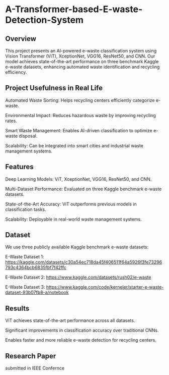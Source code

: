 # A-Transformer-based-E-waste-Detection-System

## Overview

This project presents an AI-powered e-waste classification system using Vision Transformer (ViT), XceptionNet, VGG16, ResNet50, and CNN. Our model achieves state-of-the-art performance on three benchmark Kaggle e-waste datasets, enhancing automated waste identification and recycling efficiency.

## Project Usefulness in Real Life

Automated Waste Sorting: Helps recycling centers efficiently categorize e-waste.

Environmental Impact: Reduces hazardous waste by improving recycling rates.

Smart Waste Management: Enables AI-driven classification to optimize e-waste disposal.

Scalability: Can be integrated into smart cities and industrial waste management systems.

## Features

Deep Learning Models: ViT, XceptionNet, VGG16, ResNet50, and CNN.

Multi-Dataset Performance: Evaluated on three Kaggle benchmark e-waste datasets.

State-of-the-Art Accuracy: ViT outperforms previous models in classification tasks.

Scalability: Deployable in real-world waste management systems.

## Dataset

We use three publicly available Kaggle benchmark e-waste datasets:

E-Waste Dataset 1: https://kaggle.com/datasets/c30a54ec718da45f406511f64a5926f3fe73296793c4364bcb6835fbf7f42ffc

E-Waste Dataset 2: https://www.kaggle.com/datasets/rush02/e-waste

E-Waste Dataset 3: https://www.kaggle.com/code/kerneler/starter-e-waste-dataset-93b07fb8-a/notebook

## Results

ViT achieves state-of-the-art performance across all datasets.

Significant improvements in classification accuracy over traditional CNNs.

Enables faster and more reliable e-waste detection for recycling centers.

## Research Paper
submitted in IEEE Confernce
